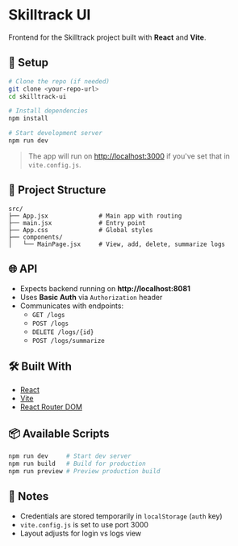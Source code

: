 # Skilltrack UI

Frontend for the Skilltrack project built with **React** and **Vite**.

## 🚀 Setup

```bash
# Clone the repo (if needed)
git clone <your-repo-url>
cd skilltrack-ui

# Install dependencies
npm install

# Start development server
npm run dev
```

> The app will run on [http://localhost:3000](http://localhost:3000) if you've set that in `vite.config.js`.

## 📁 Project Structure

```text
src/
├── App.jsx              # Main app with routing
├── main.jsx             # Entry point
├── App.css              # Global styles
├── components/
│   └── MainPage.jsx     # View, add, delete, summarize logs
```

## 🌐 API

- Expects backend running on **http://localhost:8081**
- Uses **Basic Auth** via `Authorization` header
- Communicates with endpoints:
  - `GET /logs`
  - `POST /logs`
  - `DELETE /logs/{id}`
  - `POST /logs/summarize`

## 🛠 Built With

- [React](https://reactjs.org/)
- [Vite](https://vitejs.dev/)
- [React Router DOM](https://reactrouter.com/)

## 📦 Available Scripts

```bash
npm run dev     # Start dev server
npm run build   # Build for production
npm run preview # Preview production build
```

## 📌 Notes

- Credentials are stored temporarily in `localStorage` (`auth` key)
- `vite.config.js` is set to use port 3000
- Layout adjusts for login vs logs view
